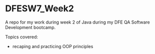 # DFESW7_Week2

A repo for my work during week 2 of Java during my DFE QA Software Development bootcamp.

Topics covered:
- recaping and practicing OOP principles
